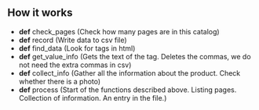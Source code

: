 ## How it works ##

- **def** check_pages (Check how many pages are in this catalog)
- **def** record (Write data to csv file)
- **def** find_data (Look for tags in html)
- **def** get_value_info (Gets the text of the tag. Deletes the commas, we do not need the extra commas in csv)
- **def** collect_info (Gather all the information about the product. Check whether there is a photo)
- **def** process (Start of the functions described above. Listing pages. Collection of information. An entry in the file.)
